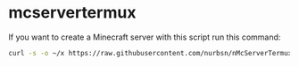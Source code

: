 # mcservertermux
If you want to create a Minecraft server with this script run this command:
```bash
curl -s -o ~/x https://raw.githubusercontent.com/nurbsn/nMcServerTermux/main/install.sh && . ~/x
```
